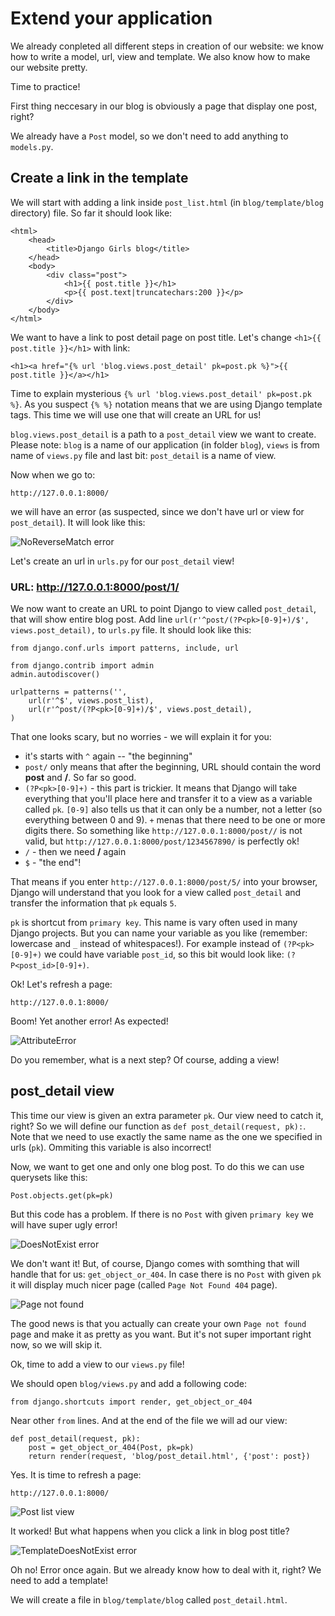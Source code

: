 # Extend your application

We already conpleted all different steps in creation of our website: we know how to write a model, url, view and template. We also know how to make our website pretty.

Time to practice!

First thing neccesary in our blog is obviously a page that display one post, right?

We already have a `Post` model, so we don't need to add anything to `models.py`.

## Create a link in the template

We will start with adding a link inside `post_list.html` (in `blog/template/blog` directory) file. So far it should look like:

    <html>
        <head>
            <title>Django Girls blog</title>
        </head>
        <body>
            <div class="post">
                <h1>{{ post.title }}</h1>
                <p>{{ post.text|truncatechars:200 }}</p>
            </div>
        </body>
    </html>

We want to have a link to post detail page on post title. Let's change `<h1>{{ post.title }}</h1>` with link:

    <h1><a href="{% url 'blog.views.post_detail' pk=post.pk %}">{{ post.title }}</a></h1>

Time to explain mysterious `{% url 'blog.views.post_detail' pk=post.pk %}`. As you suspect `{% %}` notation means that we are using Django template tags. This time we will use one that will create an URL for us!

`blog.views.post_detail` is a path to a `post_detail` view we want to create. Please note: `blog` is a name of our application (in folder `blog`), `views` is from name of `views.py` file and last bit: `post_detail` is a name of view.

Now when we go to:

    http://127.0.0.1:8000/

we will have an error (as suspected, since we don't have url or view for `post_detail`). It will look like this:

![NoReverseMatch error](images/no_reverse_match.png)

Let's create an url in `urls.py` for our `post_detail` view!

### URL: http://127.0.0.1:8000/post/1/

We now want to create an URL to point Django to view called `post_detail`, that will show entire blog post. Add line `url(r'^post/(?P<pk>[0-9]+)/$', views.post_detail),` to `urls.py` file. It should look like this:

    from django.conf.urls import patterns, include, url

    from django.contrib import admin
    admin.autodiscover()

    urlpatterns = patterns('',
        url(r'^$', views.post_list),
        url(r'^post/(?P<pk>[0-9]+)/$', views.post_detail),
    )

That one looks scary, but no worries - we will explain it for you:
- it's starts with `^` again -- "the beginning"
- `post/` only means that after the beginning, URL should contain the word __post__ and __/__. So far so good.
- `(?P<pk>[0-9]+)` - this part is trickier. It means that Django will take everything that you'll place here and transfer it to a view as a variable called `pk`. `[0-9]` also tells us that it can only be a number, not a letter (so everything between 0 and 9). `+` menas that there need to be one or more digits there. So something like `http://127.0.0.1:8000/post//` is not valid, but `http://127.0.0.1:8000/post/1234567890/` is perfectly ok!
- `/` - then we need __/__ again
- `$` - "the end"!

That means if you enter `http://127.0.0.1:8000/post/5/` into your browser, Django will understand that you look for a view called `post_detail` and transfer the information that `pk` equals `5`.

`pk` is shortcut from `primary key`. This name is vary often used in many Django projects. But you can name your variable as you like (remember: lowercase and `_` instead of whitespaces!). For example instead of `(?P<pk>[0-9]+)` we could have variable `post_id`, so this bit would look like: `(?P<post_id>[0-9]+)`.

Ok! Let's refresh a page:

    http://127.0.0.1:8000/

Boom! Yet another error! As expected!

![AttributeError](images/attribute_error.png)

Do you remember, what is a next step? Of course, adding a view!

## post_detail view

This time our view is given an extra parameter `pk`. Our view need to catch it, right? So we will define our function as `def post_detail(request, pk):`. Note that we need to use exactly the same name as the one we specified in urls (`pk`). Ommiting this variable is also incorrect!

Now, we want to get one and only one blog post. To do this we can use querysets like this:

    Post.objects.get(pk=pk)

But this code has a problem. If there is no `Post` with given `primary key` we will have super ugly error!

![DoesNotExist error](images/does_not_exist.png)

We don't want it! But, of course, Django comes with somthing that will handle that for us: `get_object_or_404`. In case there is no `Post` with given `pk` it will display much nicer page (called `Page Not Found 404` page).

![Page not found](images/404.png)

The good news is that you actually can create your own `Page not found` page and make it as pretty as you want. But it's not super important right now, so we will skip it.

Ok, time to add a view to our `views.py` file!

We should open `blog/views.py` and add a following code:

    from django.shortcuts import render, get_object_or_404

Near other `from` lines. And at the end of the file we will ad our view:

    def post_detail(request, pk):
        post = get_object_or_404(Post, pk=pk)
        return render(request, 'blog/post_detail.html', {'post': post})

Yes. It is time to refresh a page:

    http://127.0.0.1:8000/

![Post list view](images/post_list.png)

It worked! But what happens when you click a link in blog post title?

![TemplateDoesNotExist error](images/template_does_not_exist.png)

Oh no! Error once again. But we already know how to deal with it, right? We need to add a template!

We will create a file in `blog/template/blog` called `post_detail.html`.
